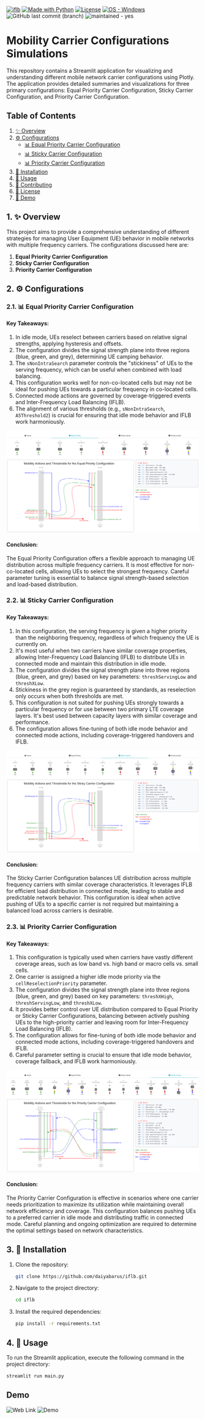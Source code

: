[![iflb](https://img.shields.io/static/v1?label=&message=iflb&color=blue&logo=github)](https://github.com/daiyabarus/iflb "Go to GitHub repo")
[![Made with Python](https://img.shields.io/badge/Python->=3.12-blue?logo=python&logoColor=white)](https://python.org "Go to Python homepage")
[![License](https://img.shields.io/badge/License-MIT-blue)](#license)
[![OS - Windows](https://img.shields.io/badge/OS-Windows-blue?logo=windows&logoColor=white)](https://www.microsoft.com/ "Go to Microsoft homepage")
![GitHub last commit (branch)](https://img.shields.io/github/last-commit/daiyabarus/iflb/main)
![maintained - yes](https://img.shields.io/badge/maintained-yes-blue)

# Mobility Carrier Configurations Simulations

This repository contains a Streamlit application for visualizing and understanding different mobile network carrier configurations using Plotly. The application provides detailed summaries and visualizations for three primary configurations: Equal Priority Carrier Configuration, Sticky Carrier Configuration, and Priority Carrier Configuration.

## Table of Contents

1. [✨ Overview](#overview)
2. [⚙️ Configurations](#configurations)
   - [📊 Equal Priority Carrier Configuration](#equal-priority-carrier-configuration)
   - [📊 Sticky Carrier Configuration](#sticky-carrier-configuration)
   - [📊 Priority Carrier Configuration](#priority-carrier-configuration)
3. [🚀 Installation](#installation)
4. [📖 Usage](#usage)
5. [🤝 Contributing](#contributing)
6. [📜 License](#license)
7. [🎥 Demo](#demo)

## 1. ✨ Overview

This project aims to provide a comprehensive understanding of different strategies for managing User Equipment (UE) behavior in mobile networks with multiple frequency carriers. The configurations discussed here are:

1. **Equal Priority Carrier Configuration**
2. **Sticky Carrier Configuration**
3. **Priority Carrier Configuration**

## 2. ⚙️ Configurations

### 2.1. 📊 Equal Priority Carrier Configuration

#### Key Takeaways:

1. In idle mode, UEs reselect between carriers based on relative signal strengths, applying hysteresis and offsets.
2. The configuration divides the signal strength plane into three regions (blue, green, and grey), determining UE camping behavior.
3. The `sNonIntraSearch` parameter controls the "stickiness" of UEs to the serving frequency, which can be useful when combined with load balancing.
4. This configuration works well for non-co-located cells but may not be ideal for pushing UEs towards a particular frequency in co-located cells.
5. Connected mode actions are governed by coverage-triggered events and Inter-Frequency Load Balancing (IFLB).
6. The alignment of various thresholds (e.g., `sNonIntraSearch`, `A5Threshold2`) is crucial for ensuring that idle mode behavior and IFLB work harmoniously.

![Equal Carrier Configuration](assets/equal.png)

#### Conclusion:

The Equal Priority Configuration offers a flexible approach to managing UE distribution across multiple frequency carriers. It is most effective for non-co-located cells, allowing UEs to select the strongest frequency. Careful parameter tuning is essential to balance signal strength-based selection and load-based distribution.

### 2.2. 📊 Sticky Carrier Configuration

#### Key Takeaways:

1. In this configuration, the serving frequency is given a higher priority than the neighboring frequency, regardless of which frequency the UE is currently on.
2. It's most useful when two carriers have similar coverage properties, allowing Inter-Frequency Load Balancing (IFLB) to distribute UEs in connected mode and maintain this distribution in idle mode.
3. The configuration divides the signal strength plane into three regions (blue, green, and grey) based on key parameters: `threshServingLow` and `threshXLow`.
4. Stickiness in the grey region is guaranteed by standards, as reselection only occurs when both thresholds are met.
5. This configuration is not suited for pushing UEs strongly towards a particular frequency or for use between two primary LTE coverage layers. It's best used between capacity layers with similar coverage and performance.
6. The configuration allows fine-tuning of both idle mode behavior and connected mode actions, including coverage-triggered handovers and IFLB.

![Sticky Carrier Configuration](assets/sticky.png)

#### Conclusion:

The Sticky Carrier Configuration balances UE distribution across multiple frequency carriers with similar coverage characteristics. It leverages IFLB for efficient load distribution in connected mode, leading to stable and predictable network behavior. This configuration is ideal when active pushing of UEs to a specific carrier is not required but maintaining a balanced load across carriers is desirable.

### 2.3. 📊 Priority Carrier Configuration

#### Key Takeaways:

1. This configuration is typically used when carriers have vastly different coverage areas, such as low band vs. high band or macro cells vs. small cells.
2. One carrier is assigned a higher idle mode priority via the `cellReselectionPriority` parameter.
3. The configuration divides the signal strength plane into three regions (blue, green, and grey) based on key parameters: `threshXHigh`, `threshServingLow`, and `threshXLow`.
4. It provides better control over UE distribution compared to Equal Priority or Sticky Carrier Configurations, balancing between actively pushing UEs to the high-priority carrier and leaving room for Inter-Frequency Load Balancing (IFLB).
5. The configuration allows for fine-tuning of both idle mode behavior and connected mode actions, including coverage-triggered handovers and IFLB.
6. Careful parameter setting is crucial to ensure that idle mode behavior, coverage fallback, and IFLB work harmoniously.

![Priority Carrier Configuration](assets/priority.png)

#### Conclusion:

The Priority Carrier Configuration is effective in scenarios where one carrier needs prioritization to maximize its utilization while maintaining overall network efficiency and coverage. This configuration balances pushing UEs to a preferred carrier in idle mode and distributing traffic in connected mode. Careful planning and ongoing optimization are required to determine the optimal settings based on network characteristics.

## 3. 🚀 Installation

1. Clone the repository:
    ```bash
    git clone https://github.com/daiyabarus/iflb.git
    ```
2. Navigate to the project directory:
    ```bash
    cd iflb
    ```
3. Install the required dependencies:
    ```bash
    pip install -r requirements.txt
    ```

## 4. 📖 Usage

To run the Streamlit application, execute the following command in the project directory:
```bash
streamlit run main.py
```
## <a name='Demo'></a>Demo
![Web Link](https://bit.ly/3LSJOOn)
![Demo](assets/iflb.gif)
